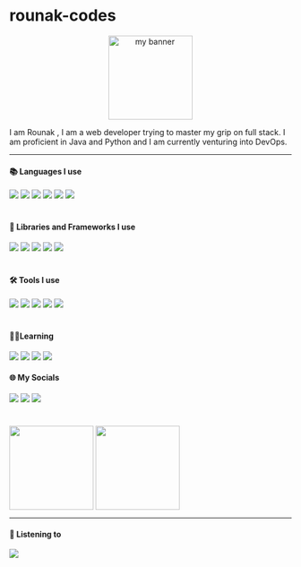 # rounak-codes
<p align = "center">
<image height=150 src ="https://github.com/rounak-codes/rounak-codes/assets/76109002/9ffe7976-1adf-4a60-b988-ef4da2227ba1" alt="my banner">
</p>

I am Rounak , I am a web developer trying to master my grip on full stack. I am proficient in Java and Python and I am currently venturing into DevOps.
  
----- 
#### 📚 Languages I use
  <p align = "left">
            <image src = "https://img.shields.io/badge/html5-%23E34F26.svg?style=for-the-badge&logo=html5&logoColor=white">
              <image src = "https://img.shields.io/badge/java-%23ED8B00.svg?style=for-the-badge&logo=openjdk&logoColor=white">
                    <image src = "https://img.shields.io/badge/php-%23777BB4.svg?style=for-the-badge&logo=php&logoColor=white">
                        <image src = "https://img.shields.io/badge/TypeScript-3178C6?logo=typescript&logoColor=fff&style=for-the-badge">
                          <image src = "https://img.shields.io/badge/JavaScript-F7DF1E?logo=javascript&logoColor=000&style=for-the-badge">
                              <image src = "https://img.shields.io/badge/Python-3776AB?style=for-the-badge&logo=python&logoColor=fff">
  </p>
                        
#

#### 💼 Libraries and Frameworks I use

<p align="left">
<image src = "https://img.shields.io/badge/express.js-%23404d59.svg?style=for-the-badge&logo=express&logoColor=%2361DAFB">
<image src = "https://img.shields.io/badge/Node.js-6DA55F?logo=node.js&logoColor=white&style=for-the-badge">
<image src = "https://img.shields.io/badge/react-%2320232a.svg?style=for-the-badge&logo=react&logoColor=%2361DAFB">
<image src = "https://img.shields.io/badge/Vue.js-4FC08D?style=for-the-badge&logo=vuedotjs&logoColor=fff">
<image src = "https://img.shields.io/badge/jQuery-0769AD?style=for-the-badge&logo=jquery&logoColor=fff">
</p>

#

#### 🛠️ Tools I use
<p align="left">
<image src = "https://img.shields.io/badge/mysql-%2300f.svg?style=for-the-badge&logo=mysql&logoColor=white">
<image src = "https://img.shields.io/badge/Android%20Studio-3DDC84.svg?style=for-the-badge&logo=android-studio&logoColor=white">
<image src = "https://img.shields.io/badge/NetBeansIDE-1B6AC6.svg?style=for-the-badge&logo=apache-netbeans-ide&logoColor=white">
<image src = "https://img.shields.io/badge/Spyder-838485?style=for-the-badge&logo=spyder%20ide&logoColor=maroon">
<image src = "https://img.shields.io/badge/Visual%20Studio%20Code-0078d7.svg?style=for-the-badge&logo=visual-studio-code&logoColor=white">
</p>

#

#### 🧑‍🎓Learning
<p align="left">
<image src = "https://img.shields.io/badge/django-%23092E20.svg?style=for-the-badge&logo=django&logoColor=white">
<image src = "https://img.shields.io/badge/Figma-F24E1E?logo=figma&logoColor=white&style=for-the-badge">
<image src = "https://img.shields.io/badge/SAP-0FAAFF?logo=sap&logoColor=fff&style=for-the-badge">
<image src = "https://img.shields.io/badge/Go-%2300ADD8.svg?&logo=go&logoColor=white&style=for-the-badge">

#### 🌐 My Socials
<p align="left">
<a href = "https://www.linkedin.com/in/rounak-kumar-bag-b08b68204"><image src = "https://img.shields.io/badge/linkedin-%230077B5.svg?style=for-the-badge&logo=linkedin&logoColor=white"></a>
<a href = "https://steamcommunity.com/id/x69PaRaDoX69x/"><image src = "https://img.shields.io/badge/steam-%23000000.svg?style=for-the-badge&logo=steam&logoColor=white"></a>
<a href = "https://twitter.com/J1shu_"><image src = "https://img.shields.io/badge/X-%23000000.svg?style=for-the-badge&logo=X&logoColor=white"></a>
</p>

#
  <a href = "https://github.com/rounak-codes/github-readme-stats"><image height = 150 align="center" src ="https://github-readme-stats.vercel.app/api?username=rounak-codes&show_icons=true&theme=transparent&rank_icon=github"></a>
  <a></a>
  <a href = "https://github.com/rounak-codes/github-readme-stats"><image height = 150 align="center" src = "https://github-readme-stats.vercel.app/api/top-langs/?username=rounak-codes&size_weight=0.5&count_weight=0.5&layout=compact"></a>

----

#### 🎵 Listening to

<a href = "https://open.spotify.com/user/5ra6zm733mkmhx3sty5j8yokg"><image align = "center" src = "https://spotifyreadme-khaki.vercel.app/api/spotify"></a>

